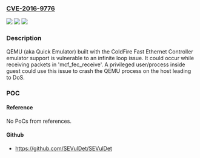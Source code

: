 ### [CVE-2016-9776](https://cve.mitre.org/cgi-bin/cvename.cgi?name=CVE-2016-9776)
![](https://img.shields.io/static/v1?label=Product&message=n%2Fa&color=blue)
![](https://img.shields.io/static/v1?label=Version&message=n%2Fa&color=blue)
![](https://img.shields.io/static/v1?label=Vulnerability&message=n%2Fa&color=brighgreen)

### Description

QEMU (aka Quick Emulator) built with the ColdFire Fast Ethernet Controller emulator support is vulnerable to an infinite loop issue. It could occur while receiving packets in 'mcf_fec_receive'. A privileged user/process inside guest could use this issue to crash the QEMU process on the host leading to DoS.

### POC

#### Reference
No PoCs from references.

#### Github
- https://github.com/SEVulDet/SEVulDet

